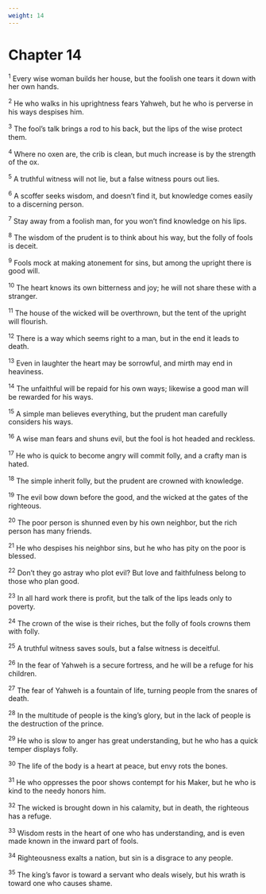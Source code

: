 ```yaml
---
weight: 14
---
```


# Chapter 14

<sup>1</sup> Every wise woman builds her house, but the foolish one tears it down with her own hands. 

<sup>2</sup> He who walks in his uprightness fears Yahweh, but he who is perverse in his ways despises him. 

<sup>3</sup> The fool’s talk brings a rod to his back, but the lips of the wise protect them. 

<sup>4</sup> Where no oxen are, the crib is clean, but much increase is by the strength of the ox. 

<sup>5</sup> A truthful witness will not lie, but a false witness pours out lies. 

<sup>6</sup> A scoffer seeks wisdom, and doesn’t find it, but knowledge comes easily to a discerning person. 

<sup>7</sup> Stay away from a foolish man, for you won’t find knowledge on his lips. 

<sup>8</sup> The wisdom of the prudent is to think about his way, but the folly of fools is deceit. 

<sup>9</sup> Fools mock at making atonement for sins, but among the upright there is good will. 

<sup>10</sup> The heart knows its own bitterness and joy; he will not share these with a stranger. 

<sup>11</sup> The house of the wicked will be overthrown, but the tent of the upright will flourish. 

<sup>12</sup> There is a way which seems right to a man, but in the end it leads to death. 

<sup>13</sup> Even in laughter the heart may be sorrowful, and mirth may end in heaviness. 

<sup>14</sup> The unfaithful will be repaid for his own ways; likewise a good man will be rewarded for his ways. 

<sup>15</sup> A simple man believes everything, but the prudent man carefully considers his ways. 

<sup>16</sup> A wise man fears and shuns evil, but the fool is hot headed and reckless. 

<sup>17</sup> He who is quick to become angry will commit folly, and a crafty man is hated. 

<sup>18</sup> The simple inherit folly, but the prudent are crowned with knowledge. 

<sup>19</sup> The evil bow down before the good, and the wicked at the gates of the righteous. 

<sup>20</sup> The poor person is shunned even by his own neighbor, but the rich person has many friends. 

<sup>21</sup> He who despises his neighbor sins, but he who has pity on the poor is blessed. 

<sup>22</sup> Don’t they go astray who plot evil? But love and faithfulness belong to those who plan good. 

<sup>23</sup> In all hard work there is profit, but the talk of the lips leads only to poverty. 

<sup>24</sup> The crown of the wise is their riches, but the folly of fools crowns them with folly. 

<sup>25</sup> A truthful witness saves souls, but a false witness is deceitful. 

<sup>26</sup> In the fear of Yahweh is a secure fortress, and he will be a refuge for his children. 

<sup>27</sup> The fear of Yahweh is a fountain of life, turning people from the snares of death. 

<sup>28</sup> In the multitude of people is the king’s glory, but in the lack of people is the destruction of the prince. 

<sup>29</sup> He who is slow to anger has great understanding, but he who has a quick temper displays folly. 

<sup>30</sup> The life of the body is a heart at peace, but envy rots the bones. 

<sup>31</sup> He who oppresses the poor shows contempt for his Maker, but he who is kind to the needy honors him. 

<sup>32</sup> The wicked is brought down in his calamity, but in death, the righteous has a refuge. 

<sup>33</sup> Wisdom rests in the heart of one who has understanding, and is even made known in the inward part of fools. 

<sup>34</sup> Righteousness exalts a nation, but sin is a disgrace to any people. 

<sup>35</sup> The king’s favor is toward a servant who deals wisely, but his wrath is toward one who causes shame. 


